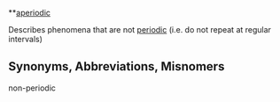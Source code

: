 **[aperiodic](https://en.wikipedia.org/wiki/Aperiodic_(disambiguation))

Describes phenomena that are not [periodic](https://en.wikipedia.org/wiki/Periodic_function) (i.e. do not repeat at regular intervals)

## Synonyms, Abbreviations, Misnomers
non-periodic